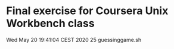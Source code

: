 # Final exercise for Coursera Unix Workbench class
Wed May 20 19:41:04 CEST 2020
25 guessinggame.sh
